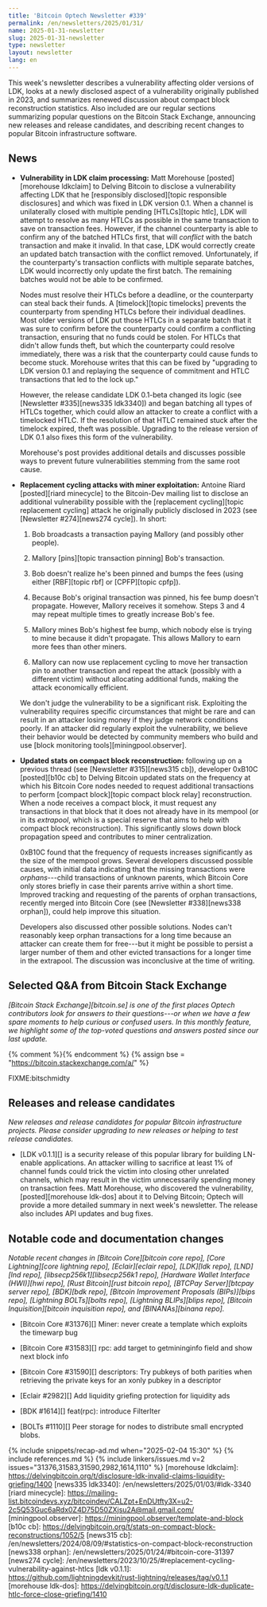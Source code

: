 ```yaml
---
title: 'Bitcoin Optech Newsletter #339'
permalink: /en/newsletters/2025/01/31/
name: 2025-01-31-newsletter
slug: 2025-01-31-newsletter
type: newsletter
layout: newsletter
lang: en
---
```

This week's newsletter describes a vulnerability affecting older
versions of LDK, looks at a newly disclosed aspect of a vulnerability
originally published in 2023, and summarizes renewed discussion about
compact block reconstruction statistics.  Also included are our regular
sections summarizing popular questions on the Bitcoin Stack Exchange,
announcing new releases and release candidates, and describing recent
changes to popular Bitcoin infrastructure software.

## News

- **Vulnerability in LDK claim processing:** Matt Morehouse
  [posted][morehouse ldkclaim] to Delving Bitcoin to disclose a
  vulnerability affecting LDK that he [responsibly disclosed][topic
  responsible disclosures] and which was fixed in LDK version 0.1.  When
  a channel is unilaterally closed with multiple pending [HTLCs][topic
  htlc], LDK will attempt to resolve as many HTLCs as possible in the
  same transaction to save on transaction fees.  However, if the channel
  counterparty is able to confirm any of the batched HTLCs first, that will
  _conflict_ with the batch transaction and make it invalid.  In that
  case, LDK would correctly create an updated batch transaction with the
  conflict removed.  Unfortunately, if the counterparty's transaction
  conflicts with multiple separate batches, LDK would incorrectly only
  update the first batch.  The remaining batches would not be able to
  be confirmed.

  Nodes must resolve their HTLCs before a deadline, or the counterparty
  can steal back their funds.  A [timelock][topic timelocks] prevents
  the counterparty from spending HTLCs before their individual
  deadlines.  Most older versions of LDK put those HTLCs in a separate
  batch that it was sure to confirm before the counterparty could
  confirm a conflicting transaction, ensuring that no funds could be stolen.
  For HTLCs that didn't allow funds theft, but which the counterparty
  could resolve immediately, there was a risk that the counterparty
  could cause funds to become stuck.  Morehouse writes that this can be
  fixed by "upgrading to LDK version 0.1 and replaying the sequence of
  commitment and HTLC transactions that led to the lock up."

  However, the release candidate LDK 0.1-beta changed its logic (see
  [Newsletter #335][news335 ldk3340]) and began batching all types of
  HTLCs together, which could allow an attacker to create a conflict
  with a timelocked HTLC.  If the resolution of that HTLC remained stuck
  after the timelock expired, theft was possible.  Upgrading to the
  release version of LDK 0.1 also fixes this form of the vulnerability.

  Morehouse's post provides additional details and discusses possible
  ways to prevent future vulnerabilities stemming from the same root
  cause.

- **Replacement cycling attacks with miner exploitation:** Antoine Riard
  [posted][riard minecycle] to the Bitcoin-Dev mailing list to
  disclose an additional vulnerability possible with the [replacement
  cycling][topic replacement cycling] attack he originally publicly
  disclosed in 2023 (see [Newsletter #274][news274 cycle]).  In short:

  1. Bob broadcasts a transaction paying Mallory (and possibly other
     people).

  2. Mallory [pins][topic transaction pinning] Bob's transaction.

  3. Bob doesn't realize he's been pinned and bumps the fees (using
     either [RBF][topic rbf] or [CPFP][topic cpfp]).

  4. Because Bob's original transaction was pinned, his fee bump
     doesn't propagate.  However, Mallory receives it somehow.  Steps 3
     and 4 may repeat multiple times to
     greatly increase Bob's fee.

  5. Mallory mines Bob's highest fee bump, which nobody else is trying
     to mine because it didn't propagate.  This allows Mallory to earn
     more fees than other miners.

  6. Mallory can now use replacement cycling to move her transaction pin
     to another transaction and repeat the attack (possibly with a
     different victim) without allocating additional funds, making the
     attack economically efficient.

  We don't judge the vulnerability to be a significant risk.
  Exploiting the vulnerability requires specific circumstances that
  might be rare and can result in an attacker losing money if they judge
  network conditions poorly.  If an attacker did regularly
  exploit the vulnerability, we believe their behavior would be detected
  by community members who build and use [block monitoring
  tools][miningpool.observer].

- **Updated stats on compact block reconstruction:** following up on a
  previous thread (see [Newsletter #315][news315 cb]), developer 0xB10C
  [posted][b10c cb] to Delving Bitcoin updated stats on the frequency at
  which his Bitcoin Core nodes needed to request additional transactions
  to perform [compact block][topic compact block relay]
  reconstruction.  When a node receives a compact block, it must request
  any transactions in that block that it does not already have in its
  mempool (or in its _extrapool_, which is a special reserve that aims
  to help with compact block reconstruction).  This significantly slows
  down block propagation speed and contributes to miner
  centralization.

  0xB10C found that the frequency of requests increases significantly as
  the size of the mempool grows.  Several developers discussed possible
  causes, with initial data indicating that the missing transactions
  were _orphans_---child transactions of unknown parents, which Bitcoin
  Core only stores briefly in case their parents arrive within a
  short time.  Improved tracking and requesting of the parents of orphan
  transactions, recently merged into Bitcoin Core (see [Newsletter
  #338][news338 orphan]), could help improve this situation.

  Developers also discussed other possible solutions.  Nodes
  can't reasonably keep orphan transactions for a long time because an
  attacker can create them for free---but it might be possible to persist
  a larger number of them and other evicted transactions for a longer
  time in the extrapool.  The discussion was inconclusive at the time of
  writing.

## Selected Q&A from Bitcoin Stack Exchange

*[Bitcoin Stack Exchange][bitcoin.se] is one of the first places Optech
contributors look for answers to their questions---or when we have a
few spare moments to help curious or confused users.  In
this monthly feature, we highlight some of the top-voted questions and
answers posted since our last update.*

{% comment %}<!-- https://bitcoin.stackexchange.com/search?tab=votes&q=created%3a1m..%20is%3aanswer -->{% endcomment %}
{% assign bse = "https://bitcoin.stackexchange.com/a/" %}

FIXME:bitschmidty

## Releases and release candidates

_New releases and release candidates for popular Bitcoin infrastructure
projects.  Please consider upgrading to new releases or helping to test
release candidates._

- [LDK v0.1.1][] is a security release of this popular library for
  building LN-enable applications.  An attacker willing to sacrifice at
  least 1% of channel funds could trick the victim into closing other
  unrelated channels, which may result in the victim unnecessarily
  spending money on transaction fees.  Matt Morehouse, who discovered
  the vulnerability, [posted][morehouse ldk-dos] about it to Delving
  Bitcoin; Optech will provide a more detailed summary in next week's
  newsletter.  The release also includes API updates and bug fixes.

## Notable code and documentation changes

_Notable recent changes in [Bitcoin Core][bitcoin core repo], [Core
Lightning][core lightning repo], [Eclair][eclair repo], [LDK][ldk repo],
[LND][lnd repo], [libsecp256k1][libsecp256k1 repo], [Hardware Wallet
Interface (HWI)][hwi repo], [Rust Bitcoin][rust bitcoin repo], [BTCPay
Server][btcpay server repo], [BDK][bdk repo], [Bitcoin Improvement
Proposals (BIPs)][bips repo], [Lightning BOLTs][bolts repo],
[Lightning BLIPs][blips repo], [Bitcoin Inquisition][bitcoin inquisition
repo], and [BINANAs][binana repo]._

- [Bitcoin Core #31376][] Miner: never create a template which exploits the timewarp bug

- [Bitcoin Core #31583][] rpc: add target to getmininginfo field and show next block info

- [Bitcoin Core #31590][] descriptors: Try pubkeys of both parities when retrieving the private keys for an xonly pubkey in a descriptor

- [Eclair #2982][] Add liquidity griefing protection for liquidity ads

- [BDK #1614][] feat(rpc): introduce FilterIter

- [BOLTs #1110][] Peer storage for nodes to distribute small encrypted blobs.

{% include snippets/recap-ad.md when="2025-02-04 15:30" %}
{% include references.md %}
{% include linkers/issues.md v=2 issues="31376,31583,31590,2982,1614,1110" %}
[morehouse ldkclaim]: https://delvingbitcoin.org/t/disclosure-ldk-invalid-claims-liquidity-griefing/1400
[news335 ldk3340]: /en/newsletters/2025/01/03/#ldk-3340
[riard minecycle]: https://mailing-list.bitcoindevs.xyz/bitcoindev/CALZpt+EnDUtfty3X=u2-2c5Q53Guc6aRdx0Z4D75D50ZXjsu2A@mail.gmail.com/
[miningpool.observer]: https://miningpool.observer/template-and-block
[b10c cb]: https://delvingbitcoin.org/t/stats-on-compact-block-reconstructions/1052/5
[news315 cb]: /en/newsletters/2024/08/09/#statistics-on-compact-block-reconstruction
[news338 orphan]: /en/newsletters/2025/01/24/#bitcoin-core-31397
[news274 cycle]: /en/newsletters/2023/10/25/#replacement-cycling-vulnerability-against-htlcs
[ldk v0.1.1]: https://github.com/lightningdevkit/rust-lightning/releases/tag/v0.1.1
[morehouse ldk-dos]: https://delvingbitcoin.org/t/disclosure-ldk-duplicate-htlc-force-close-griefing/1410
